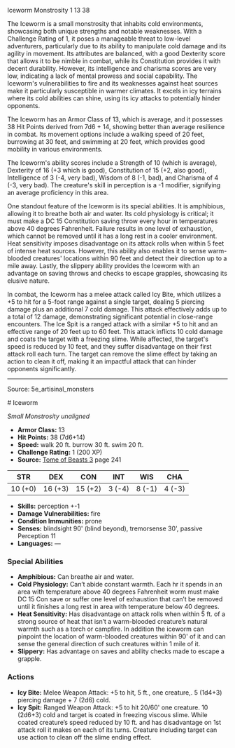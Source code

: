 <MonsterName/>Iceworm</MonsterName>
<CreatureType/>Monstrosity</CreatureType>
<CR/>1</CR>
<AC/>13</AC>
<HP/>38</HP>
<summary>The Iceworm is a small monstrosity that inhabits cold environments, showcasing both unique strengths and notable weaknesses. With a Challenge Rating of 1, it poses a manageable threat to low-level adventurers, particularly due to its ability to manipulate cold damage and its agility in movement. Its attributes are balanced, with a good Dexterity score that allows it to be nimble in combat, while its Constitution provides it with decent durability. However, its intelligence and charisma scores are very low, indicating a lack of mental prowess and social capability. The Iceworm's vulnerabilities to fire and its weaknesses against heat sources make it particularly susceptible in warmer climates. It excels in icy terrains where its cold abilities can shine, using its icy attacks to potentially hinder opponents.</summary>

<detail>

The Iceworm has an Armor Class of 13, which is average, and it possesses 38 Hit Points derived from 7d6 + 14, showing better than average resilience in combat. Its movement options include a walking speed of 20 feet, burrowing at 30 feet, and swimming at 20 feet, which provides good mobility in various environments.

The Iceworm's ability scores include a Strength of 10 (which is average), Dexterity of 16 (+3 which is good), Constitution of 15 (+2, also good), Intelligence of 3 (-4, very bad), Wisdom of 8 (-1, bad), and Charisma of 4 (-3, very bad). The creature's skill in perception is a -1 modifier, signifying an average proficiency in this area.

One standout feature of the Iceworm is its special abilities. It is amphibious, allowing it to breathe both air and water. Its cold physiology is critical; it must make a DC 15 Constitution saving throw every hour in temperatures above 40 degrees Fahrenheit. Failure results in one level of exhaustion, which cannot be removed until it has a long rest in a cooler environment. Heat sensitivity imposes disadvantage on its attack rolls when within 5 feet of intense heat sources. However, this ability also enables it to sense warm-blooded creatures' locations within 90 feet and detect their direction up to a mile away. Lastly, the slippery ability provides the Iceworm with an advantage on saving throws and checks to escape grapples, showcasing its elusive nature.

In combat, the Iceworm has a melee attack called Icy Bite, which utilizes a +5 to hit for a 5-foot range against a single target, dealing 5 piercing damage plus an additional 7 cold damage. This attack effectively adds up to a total of 12 damage, demonstrating significant potential in close-range encounters. The Ice Spit is a ranged attack with a similar +5 to hit and an effective range of 20 feet up to 60 feet. This attack inflicts 10 cold damage and coats the target with a freezing slime. While affected, the target's speed is reduced by 10 feet, and they suffer disadvantage on their first attack roll each turn. The target can remove the slime effect by taking an action to clean it off, making it an impactful attack that can hinder opponents significantly.</detail>



---

Source: 5e_artisinal_monsters

<statblock>
# Iceworm

*Small* *Monstrosity* *unaligned*

- **Armor Class:** 13
- **Hit Points:** 38 (7d6+14)
- **Speed:** walk 20 ft. burrow 30 ft. swim 20 ft.
- **Challenge Rating:** 1 (200 XP)
- **Source:** [Tome of Beasts 3](https://koboldpress.com/kpstore/product/tome-of-beasts-3-for-5th-edition/) page 241

| STR | DEX | CON | INT | WIS | CHA |
| --- | --- | --- | --- | --- | --- |
| 10 (+0) | 16 (+3) | 15 (+2) | 3 (-4) | 8 (-1) | 4 (-3) |

- **Skills:** perception +-1
- **Damage Vulnerabilities:** fire
- **Condition Immunities:** prone
- **Senses:** blindsight 90' (blind beyond), tremorsense 30', passive Perception 11
- **Languages:** —

### Special Abilities

- **Amphibious:** Can breathe air and water.
- **Cold Physiology:** Can’t abide constant warmth. Each hr it spends in an area with temperature above 40 degrees Fahrenheit worm must make DC 15 Con save or suffer one level of exhaustion that can’t be removed until it finishes a long rest in area with temperature below 40 degrees.
- **Heat Sensitivity:** Has disadvantage on attack rolls when within 5 ft. of a strong source of heat that isn’t a warm-blooded creature’s natural warmth such as a torch or campfire. In addition the iceworm can pinpoint the location of warm-blooded creatures within 90' of it and can sense the general direction of such creatures within 1 mile of it.
- **Slippery:** Has advantage on saves and ability checks made to escape a grapple.

### Actions

- **Icy Bite:** Melee Weapon Attack: +5 to hit, 5 ft., one creature,. 5 (1d4+3) piercing damage + 7 (2d6) cold.
- **Icy Spit:** Ranged Weapon Attack: +5 to hit 20/60' one creature. 10 (2d6+3) cold and target is coated in freezing viscous slime. While coated creature’s speed reduced by 10 ft. and has disadvantage on 1st attack roll it makes on each of its turns. Creature including target can use action to clean off the slime ending effect.


</statblock>


